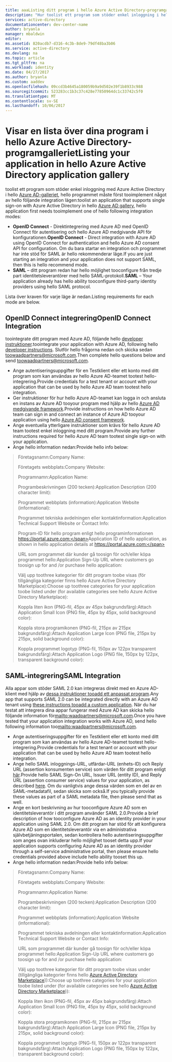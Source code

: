 ```yaml
---
title: aaaListing ditt program i hello Azure Active Directory-programgalleriet
description: "Hur toolist ett program som stöder enkel inloggning i hello Azure Active Directory-galleriet | Microsoft Azure"
services: active-directory
documentationcenter: dev-center-name
author: bryanla
manager: mbaldwin
editor: 
ms.assetid: 820acdb7-d316-4c3b-8de9-79df48ba3b06
ms.service: active-directory
ms.devlang: na
ms.topic: article
ms.tgt_pltfrm: na
ms.workload: identity
ms.date: 04/27/2017
ms.author: bryanla
ms.custom: aaddev
ms.openlocfilehash: 09ccd3b4645a180059b9a9d502e39f1b8933c988
ms.sourcegitcommit: 523283cc1b3c37c428e77850964dc1c33742c5f0
ms.translationtype: MT
ms.contentlocale: sv-SE
ms.lasthandoff: 10/06/2017
---
```

# <a name="listing-your-application-in-hello-azure-active-directory-application-gallery"></a><span data-ttu-id="09c01-103">Visar en lista över dina program i hello Azure Active Directory-programgalleriet</span><span class="sxs-lookup"><span data-stu-id="09c01-103">Listing your application in hello Azure Active Directory application gallery</span></span>
<span data-ttu-id="09c01-104">toolist ett program som stöder enkel inloggning med Azure Active Directory i hello [Azure AD-galleriet](https://azure.microsoft.com/marketplace/active-directory/all/), hello programmet måste först tooimplement något av hello följande integration lägen:</span><span class="sxs-lookup"><span data-stu-id="09c01-104">toolist an application that supports single sign-on with Azure Active Directory in hello [Azure AD gallery](https://azure.microsoft.com/marketplace/active-directory/all/), hello application first needs tooimplement one of hello following integration modes:</span></span>

* <span data-ttu-id="09c01-105">**OpenID Connect** - Direktintegrering med Azure AD med OpenID Connect för autentisering och hello Azure AD medgivande API för konfigurationen.</span><span class="sxs-lookup"><span data-stu-id="09c01-105">**OpenID Connect** - Direct integration with Azure AD using OpenID Connect for authentication and hello Azure AD consent API for configuration.</span></span> <span data-ttu-id="09c01-106">Om du bara startar en integration och programmet har inte stöd för SAML är hello rekommenderar läge.</span><span class="sxs-lookup"><span data-stu-id="09c01-106">If you are just starting an integration and your application does not support SAML, then this is hello recommend mode.</span></span>
* <span data-ttu-id="09c01-107">**SAML** – ditt program redan har hello möjlighet tooconfigure från tredje part identitetsleverantörer med hello SAML-protokoll.</span><span class="sxs-lookup"><span data-stu-id="09c01-107">**SAML** – Your application already has hello ability tooconfigure third-party identity providers using hello SAML protocol.</span></span>

<span data-ttu-id="09c01-108">Lista över kraven för varje läge är nedan.</span><span class="sxs-lookup"><span data-stu-id="09c01-108">Listing requirements for each mode are below.</span></span>

## <a name="openid-connect-integration"></a><span data-ttu-id="09c01-109">OpenID Connect integrering</span><span class="sxs-lookup"><span data-stu-id="09c01-109">OpenID Connect Integration</span></span>
<span data-ttu-id="09c01-110">toointegrate ditt program med Azure AD, följande hello [developer instruktioner](active-directory-authentication-scenarios.md).</span><span class="sxs-lookup"><span data-stu-id="09c01-110">toointegrate your application with Azure AD, following hello [developer instructions](active-directory-authentication-scenarios.md).</span></span> <span data-ttu-id="09c01-111">Slutför hello frågorna nedan och skicka sedan toowaadpartners@microsoft.com.</span><span class="sxs-lookup"><span data-stu-id="09c01-111">Then complete hello questions below and send toowaadpartners@microsoft.com.</span></span>

* <span data-ttu-id="09c01-112">Ange autentiseringsuppgifter för en Testklient eller ett konto med ditt program som kan användas av hello Azure AD-teamet tootest hello-integrering.</span><span class="sxs-lookup"><span data-stu-id="09c01-112">Provide credentials for a test tenant or account with your application that can be used by hello Azure AD team tootest hello integration.</span></span>  
* <span data-ttu-id="09c01-113">Ger instruktioner för hur hello Azure AD-teamet kan logga in och ansluta en instans av Azure AD tooyour program med hjälp av hello [Azure AD medgivande framework](active-directory-integrating-applications.md#overview-of-the-consent-framework).</span><span class="sxs-lookup"><span data-stu-id="09c01-113">Provide instructions on how hello Azure AD team can sign in and connect an instance of Azure AD tooyour application using hello [Azure AD consent framework](active-directory-integrating-applications.md#overview-of-the-consent-framework).</span></span> 
* <span data-ttu-id="09c01-114">Ange eventuella ytterligare instruktioner som krävs för hello Azure AD team tootest enkel inloggning med ditt program.</span><span class="sxs-lookup"><span data-stu-id="09c01-114">Provide any further instructions required for hello Azure AD team tootest single sign-on with your application.</span></span> 
* <span data-ttu-id="09c01-115">Ange hello information nedan:</span><span class="sxs-lookup"><span data-stu-id="09c01-115">Provide hello info below:</span></span>

> <span data-ttu-id="09c01-116">Företagsnamn:</span><span class="sxs-lookup"><span data-stu-id="09c01-116">Company Name:</span></span>
> 
> <span data-ttu-id="09c01-117">Företagets webbplats:</span><span class="sxs-lookup"><span data-stu-id="09c01-117">Company Website:</span></span>
> 
> <span data-ttu-id="09c01-118">Programnamn:</span><span class="sxs-lookup"><span data-stu-id="09c01-118">Application Name:</span></span>
> 
> <span data-ttu-id="09c01-119">Programbeskrivningen (200 tecken):</span><span class="sxs-lookup"><span data-stu-id="09c01-119">Application Description (200 character limit):</span></span>
> 
> <span data-ttu-id="09c01-120">Programmet webbplats (information):</span><span class="sxs-lookup"><span data-stu-id="09c01-120">Application Website (informational):</span></span>
> 
> <span data-ttu-id="09c01-121">Programmet tekniska avdelningen eller kontaktinformation:</span><span class="sxs-lookup"><span data-stu-id="09c01-121">Application Technical Support Website or Contact Info:</span></span>
> 
> <span data-ttu-id="09c01-122">Program-ID för hello program enligt hello programinformationen https://portal.azure.com:</span><span class="sxs-lookup"><span data-stu-id="09c01-122">Application  ID of hello application, as shown in hello application details at https://portal.azure.com:</span></span>
> 
> <span data-ttu-id="09c01-123">URL som programmet där kunder gå toosign för och/eller köpa programmet hello:</span><span class="sxs-lookup"><span data-stu-id="09c01-123">Application Sign-Up URL where customers go toosign up for and /or purchase hello application:</span></span>
> 
> <span data-ttu-id="09c01-124">Välj upp toothree kategorier för ditt program toobe visas (för tillgängliga kategorier finns hello Azure Active Directory Marketplace):</span><span class="sxs-lookup"><span data-stu-id="09c01-124">Choose up toothree categories for your application toobe listed under (for available categories see hello Azure Active Directory Marketplace):</span></span>
> 
> <span data-ttu-id="09c01-125">Koppla liten ikon (PNG-fil, 45px av 45px bakgrundsfärg):</span><span class="sxs-lookup"><span data-stu-id="09c01-125">Attach Application Small Icon (PNG file, 45px by 45px, solid background color):</span></span>
> 
> <span data-ttu-id="09c01-126">Koppla stora programikonen (PNG-fil, 215px av 215px bakgrundsfärg):</span><span class="sxs-lookup"><span data-stu-id="09c01-126">Attach Application Large Icon (PNG file, 215px by 215px, solid background color):</span></span>
> 
> <span data-ttu-id="09c01-127">Koppla programmet logotyp (PNG-fil, 150px av 122px transparent bakgrundsfärg):</span><span class="sxs-lookup"><span data-stu-id="09c01-127">Attach Application Logo (PNG file, 150px by 122px, transparent background color):</span></span>
> 
> 

## <a name="saml-integration"></a><span data-ttu-id="09c01-128">SAML-integrering</span><span class="sxs-lookup"><span data-stu-id="09c01-128">SAML Integration</span></span>
<span data-ttu-id="09c01-129">Alla appar som stöder SAML 2.0 kan integreras direkt med en Azure AD-klient med hjälp av [dessa instruktioner tooadd ett anpassat program](../active-directory-saas-custom-apps.md).</span><span class="sxs-lookup"><span data-stu-id="09c01-129">Any app that supports SAML 2.0 can be integrated directly with an Azure AD tenant using [these instructions tooadd a custom application](../active-directory-saas-custom-apps.md).</span></span> <span data-ttu-id="09c01-130">När du har testat att integrera dina appar fungerar med Azure AD kan skicka hello följande information för<mailto:waadpartners@microsoft.com>.</span><span class="sxs-lookup"><span data-stu-id="09c01-130">Once you have tested that your application integration works with Azure AD, send hello following information too<mailto:waadpartners@microsoft.com>.</span></span>

* <span data-ttu-id="09c01-131">Ange autentiseringsuppgifter för en Testklient eller ett konto med ditt program som kan användas av hello Azure AD-teamet tootest hello-integrering.</span><span class="sxs-lookup"><span data-stu-id="09c01-131">Provide credentials for a test tenant or account with your application that can be used by hello Azure AD team tootest hello integration.</span></span>  
* <span data-ttu-id="09c01-132">Ange hello SAML inloggnings-URL, utfärdar-URL (enhets-ID) och Reply URL (assertion konsumenten service) som värden för ditt program enligt [här](../active-directory-saas-custom-apps.md).</span><span class="sxs-lookup"><span data-stu-id="09c01-132">Provide hello SAML Sign-On URL, Issuer URL (entity ID), and Reply URL (assertion consumer service) values for your application, as described [here](../active-directory-saas-custom-apps.md).</span></span> <span data-ttu-id="09c01-133">Om du vanligtvis ange dessa värden som en del av en SAML-metadatafil, sedan skicka som också.</span><span class="sxs-lookup"><span data-stu-id="09c01-133">If you typically provide these values as part of a SAML metadata file, then please send that as well.</span></span>
* <span data-ttu-id="09c01-134">Ange en kort beskrivning av hur tooconfigure Azure AD som en identitetsleverantör i ditt program använder SAML 2.0.</span><span class="sxs-lookup"><span data-stu-id="09c01-134">Provide a brief description of how tooconfigure Azure AD as an identity provider in your application using SAML 2.0.</span></span> <span data-ttu-id="09c01-135">Om ditt program har stöd för att konfigurera Azure AD som en identitetsleverantör via en administrativa självbetjäningsportalen, sedan kontrollera hello autentiseringsuppgifter som anges ovan inkluderar hello möjlighet tooset detta upp.</span><span class="sxs-lookup"><span data-stu-id="09c01-135">If your application supports configuring Azure AD as an identity provider through a self-service administrative portal, then please ensure hello credentials provided above include hello ability tooset this up.</span></span>
* <span data-ttu-id="09c01-136">Ange hello information nedan:</span><span class="sxs-lookup"><span data-stu-id="09c01-136">Provide hello info below:</span></span>

> <span data-ttu-id="09c01-137">Företagsnamn:</span><span class="sxs-lookup"><span data-stu-id="09c01-137">Company Name:</span></span>
> 
> <span data-ttu-id="09c01-138">Företagets webbplats:</span><span class="sxs-lookup"><span data-stu-id="09c01-138">Company Website:</span></span>
> 
> <span data-ttu-id="09c01-139">Programnamn:</span><span class="sxs-lookup"><span data-stu-id="09c01-139">Application Name:</span></span>
> 
> <span data-ttu-id="09c01-140">Programbeskrivningen (200 tecken):</span><span class="sxs-lookup"><span data-stu-id="09c01-140">Application Description (200 character limit):</span></span>
> 
> <span data-ttu-id="09c01-141">Programmet webbplats (information):</span><span class="sxs-lookup"><span data-stu-id="09c01-141">Application Website (informational):</span></span>
> 
> <span data-ttu-id="09c01-142">Programmet tekniska avdelningen eller kontaktinformation:</span><span class="sxs-lookup"><span data-stu-id="09c01-142">Application Technical Support Website or Contact Info:</span></span>
> 
> <span data-ttu-id="09c01-143">URL som programmet där kunder gå toosign för och/eller köpa programmet hello:</span><span class="sxs-lookup"><span data-stu-id="09c01-143">Application Sign-Up URL where customers go toosign up for and /or purchase hello application:</span></span>
> 
> <span data-ttu-id="09c01-144">Välj upp toothree kategorier för ditt program toobe visas under (tillgängliga kategorier finns hello [Azure Active Directory Marketplace](https://azure.microsoft.com/marketplace/active-directory/))):</span><span class="sxs-lookup"><span data-stu-id="09c01-144">Choose up toothree categories for your application toobe listed under (for available categories see hello [Azure Active Directory Marketplace](https://azure.microsoft.com/marketplace/active-directory/))):</span></span>
> 
> <span data-ttu-id="09c01-145">Koppla liten ikon (PNG-fil, 45px av 45px bakgrundsfärg):</span><span class="sxs-lookup"><span data-stu-id="09c01-145">Attach Application Small Icon (PNG file, 45px by 45px, solid background color):</span></span>
> 
> <span data-ttu-id="09c01-146">Koppla stora programikonen (PNG-fil, 215px av 215px bakgrundsfärg):</span><span class="sxs-lookup"><span data-stu-id="09c01-146">Attach Application Large Icon (PNG file, 215px by 215px, solid background color):</span></span>
> 
> <span data-ttu-id="09c01-147">Koppla programmet logotyp (PNG-fil, 150px av 122px transparent bakgrundsfärg):</span><span class="sxs-lookup"><span data-stu-id="09c01-147">Attach Application Logo (PNG file, 150px by 122px, transparent background color):</span></span>
> 
> 

